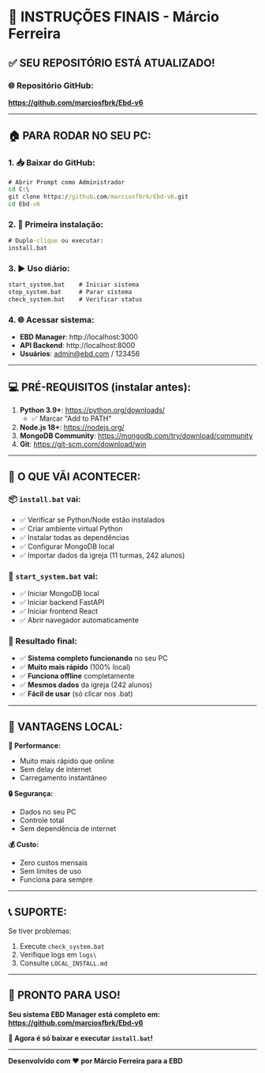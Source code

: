 # 🎯 INSTRUÇÕES FINAIS - Márcio Ferreira

## ✅ **SEU REPOSITÓRIO ESTÁ ATUALIZADO!**

### 🌐 **Repositório GitHub:**
**https://github.com/marciosfbrk/Ebd-v6**

---

## 🏠 **PARA RODAR NO SEU PC:**

### **1. 📥 Baixar do GitHub:**
```cmd
# Abrir Prompt como Administrador
cd C:\
git clone https://github.com/marciosfbrk/Ebd-v6.git
cd Ebd-v6
```

### **2. 🚀 Primeira instalação:**
```cmd
# Duplo-clique ou executar:
install.bat
```

### **3. ▶️ Uso diário:**
```cmd
start_system.bat    # Iniciar sistema
stop_system.bat     # Parar sistema  
check_system.bat    # Verificar status
```

### **4. 🌐 Acessar sistema:**
- **EBD Manager**: http://localhost:3000
- **API Backend**: http://localhost:8000
- **Usuários**: admin@ebd.com / 123456

---

## 💻 **PRÉ-REQUISITOS (instalar antes):**

1. **Python 3.9+**: https://python.org/downloads/
   - ✅ Marcar "Add to PATH"
2. **Node.js 18+**: https://nodejs.org/
3. **MongoDB Community**: https://mongodb.com/try/download/community
4. **Git**: https://git-scm.com/download/win

---

## 🎯 **O QUE VÃI ACONTECER:**

### **📦 `install.bat` vai:**
- ✅ Verificar se Python/Node estão instalados
- ✅ Criar ambiente virtual Python
- ✅ Instalar todas as dependências
- ✅ Configurar MongoDB local
- ✅ Importar dados da igreja (11 turmas, 242 alunos)

### **🚀 `start_system.bat` vai:**
- ✅ Iniciar MongoDB local
- ✅ Iniciar backend FastAPI  
- ✅ Iniciar frontend React
- ✅ Abrir navegador automaticamente

### **🎊 Resultado final:**
- ✅ **Sistema completo funcionando** no seu PC
- ✅ **Muito mais rápido** (100% local)
- ✅ **Funciona offline** completamente
- ✅ **Mesmos dados** da igreja (242 alunos)
- ✅ **Fácil de usar** (só clicar nos .bat)

---

## 🌟 **VANTAGENS LOCAL:**

**🚀 Performance:**
- Muito mais rápido que online
- Sem delay de internet
- Carregamento instantâneo

**🔒 Segurança:**
- Dados no seu PC
- Controle total
- Sem dependência de internet

**💰 Custo:**
- Zero custos mensais
- Sem limites de uso
- Funciona para sempre

---

## 📞 **SUPORTE:**

Se tiver problemas:
1. Execute `check_system.bat`
2. Verifique logs em `logs\`
3. Consulte `LOCAL_INSTALL.md`

---

## 🎉 **PRONTO PARA USO!**

**Seu sistema EBD Manager está completo em:**
**https://github.com/marciosfbrk/Ebd-v6**

**🚀 Agora é só baixar e executar `install.bat`!**

---

**Desenvolvido com ❤️ por Márcio Ferreira para a EBD**